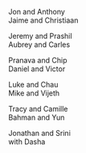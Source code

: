 Jon and Anthony  
Jaime and Christiaan  

Jeremy and Prashil  
Aubrey and Carles  

Pranava and Chip  
Daniel and Victor  

Luke and Chau  
Mike and Vijeth  

Tracy and Camille  
Bahman and Yun  

Jonathan and Srini  
 with Dasha  
  
